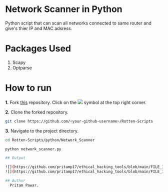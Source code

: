 
# Network Scanner in Python
Python script that can scan all networks connected to same router and give's thier IP and MAC adsress.

# Packages Used
1. Scapy
2. Optparse

# How to run
**1.** Fork [this](https://github.com/HarshCasper/Rotten-Scripts/) repository.
Click on the <a href="https://github.com/HarshCasper/Rotten-Scripts/"><img src="https://img.icons8.com/ios/24/000000/code-fork.png"></a> symbol at the top right corner.

**2.** Clone the forked repository.

```bash
git clone https://github.com/<your-github-username>/Rotten-Scripts
```
**3.** Navigate to the project directory.

```bash
cd Rotten-Scripts/python/Network_Scanner
```
```bash
python network_scanner.py

## Output

![](https://github.com/pritamp17/ethical_hacking_tools/blob/main/FILE_INTERCEPTOR/Linux.png?raw=true)
![](https://github.com/pritamp17/ethical_hacking_tools/blob/main/FILE_INTERCEPTOR/windows.png?raw=true)

## Author
  Pritam Pawar.
